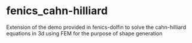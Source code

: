# fenics_cahn-hilliard
Extension of the demo provided in fenics-dolfin to solve the cahn-hilliard equations in 3d using FEM for the purpose of shape generation
